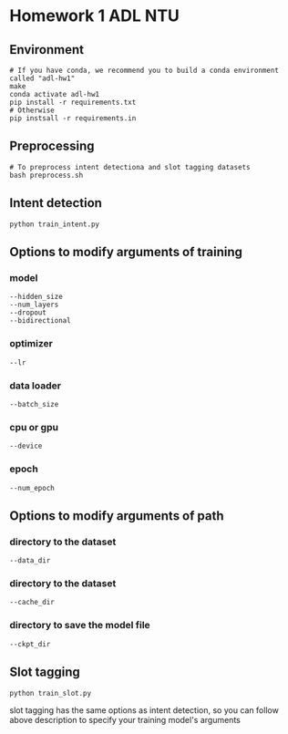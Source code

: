 # Homework 1 ADL NTU

## Environment
```shell
# If you have conda, we recommend you to build a conda environment called "adl-hw1"
make
conda activate adl-hw1
pip install -r requirements.txt
# Otherwise
pip instsall -r requirements.in
```

## Preprocessing
```shell
# To preprocess intent detectiona and slot tagging datasets
bash preprocess.sh
```

## Intent detection
```shell
python train_intent.py
```
## Options to modify arguments of training
### model
```shell
--hidden_size
--num_layers
--dropout
--bidirectional
```
### optimizer
```shell
--lr
```
### data loader
```shell
--batch_size
```
### cpu or gpu
```shell
--device
```
### epoch
```shell
--num_epoch
```
## Options to modify arguments of path
### directory to the dataset
```shell
--data_dir
```
### directory to the dataset
```shell
--cache_dir
```
### directory to save the model file
```shell
--ckpt_dir
```
## Slot tagging
```shell
python train_slot.py
```
slot tagging has the same options as intent detection, so you can follow above description to specify your training model's arguments 
